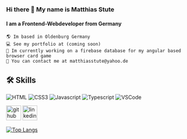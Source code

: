 ### Hi there 👋 My name is Matthias Stute 
#### I am a Frontend-Webdeveloper from Germany

    🌎 Im based in Oldenburg Germany
    💻 See my portfolio at (coming soon)
    🚀 Im currently working on a firebase database for my angular based browser card game 
    📧 You can contact me at matthiasstute@yahoo.de


## 🛠 Skills
![HTML](https://img.shields.io/badge/HTML5-E34F26?style=for-the-badge&logo=html5&logoColor=white)
![CSS3](https://img.shields.io/badge/CSS3-1572B6?style=for-the-badge&logo=css3&logoColor=white)
![Javascript](https://img.shields.io/badge/Javascript-F0DB4F?style=for-the-badge&labelColor=black&logo=javascript&logoColor=F0DB4F)
![Typescript](https://img.shields.io/badge/Typescript-007acc?style=for-the-badge&labelColor=black&logo=typescript&logoColor=007acc)
![VSCode](https://img.shields.io/badge/Visual_Studio-0078d7?style=for-the-badge&logo=visual%20studio&logoColor=white)

[<img src='https://cdn.jsdelivr.net/npm/simple-icons@3.0.1/icons/github.svg' alt='github' height='40'>](https://github.com/MatthiasStu)  [<img src='https://cdn.jsdelivr.net/npm/simple-icons@3.0.1/icons/linkedin.svg' alt='linkedin' height='40'>](https://www.linkedin.com/in/matthias-stute-664147305/)  

[![Top Langs](https://github-readme-stats.vercel.app/api/top-langs/?username=MatthiasStu)](https://github.com/anuraghazra/github-readme-stats)
